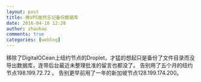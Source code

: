 ```yaml
---
layout: post
title: 换VPS居然忘记备份数据库
date: 2016-04-18 12:28
author: zhaohao
comments: true
categories: [weblog]
---
```

移除了DigitalOCean上纽约节点的Droplet，才猛的想起只是备份了文件目录而没导出数据库，连带后台最近未整理批准的留言也都没了。
告别用了五个月的纽约节点198.199.72.72 。
告别更早前用了一年的新加坡节点128.199.174.200。
